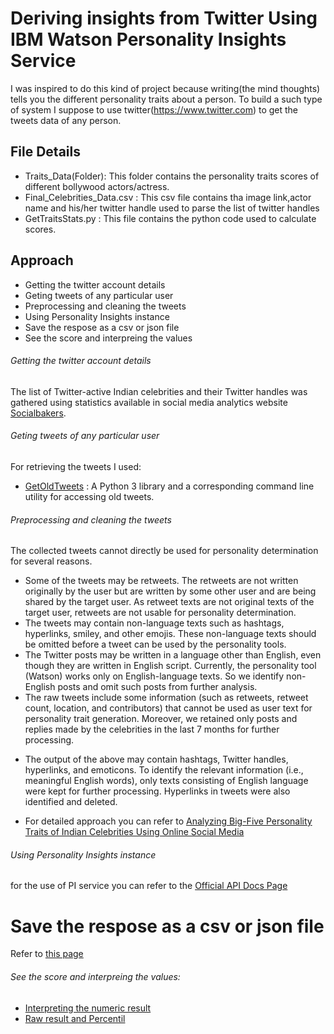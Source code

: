 # Deriving insights from Twitter Using IBM Watson Personality Insights Service
I was inspired to do this kind of project because writing(the mind thoughts) tells you the different personality traits about a person. To build a such type of system I suppose to use twitter(https://www.twitter.com) to get the tweets data of any person.
## File Details
- Traits_Data(Folder): This folder contains the personality traits scores of different bollywood actors/actress.
- Final_Celebrities_Data.csv : This csv file contains tha image link,actor name and his/her twitter handle used to parse the list of twitter handles
- GetTraitsStats.py : This file contains the python code used to calculate scores.
## Approach
* Getting the twitter account details
* Geting tweets of any particular user
* Preprocessing and cleaning the tweets
* Using Personality Insights instance
* Save the respose as a csv or json file
* See the score and interpreing the values

###### Getting the twitter account details
The list of Twitter-active
Indian celebrities and their Twitter handles was gathered
using statistics available in social media analytics website
[Socialbakers](https://www.socialbakers.com).
###### Geting tweets of any particular user
For retrieving the tweets I used:
- [GetOldTweets](https://pypi.org/project/GetOldTweets3/) : A Python 3 library and a corresponding command line utility for accessing old tweets.
###### Preprocessing and cleaning the tweets
The collected tweets cannot directly be used for personality
determination for several reasons.
- Some of the tweets may be retweets. The retweets are
not written originally by the user but are written by
some other user and are being shared by the target user.
As retweet texts are not original texts of the target user,
retweets are not usable for personality determination.
- The tweets may contain non-language texts such as
hashtags, hyperlinks, smiley, and other emojis. These
non-language texts should be omitted before a tweet
can be used by the personality tools.
- The Twitter posts may be written in a language other
than English, even though they are written in English
script. Currently, the personality tool (Watson) works
only on English-language texts. So we identify non-
English posts and omit such posts from further analysis.
- The raw tweets include some information (such
as retweets, retweet count, location, and contributors) that
cannot be used as user text for personality trait generation.
Moreover, we retained only posts and replies made by the
celebrities in the last 7 months for further processing.
* The output of the above
may contain hashtags, Twitter handles,
hyperlinks, and emoticons. To identify the relevant information
(i.e., meaningful English words), only texts consisting
of English language were kept for further
processing. Hyperlinks in tweets were also identified and
deleted.
- For detailed approach you can refer to [Analyzing Big-Five Personality Traits of Indian Celebrities Using
Online Social Media](https://link.springer.com/article/10.1007/s12646-017-0408-8?shared-article-renderer)
###### Using Personality Insights instance
for the use of PI service you can refer to the [Official API Docs Page](https://cloud.ibm.com/apidocs/personality-insights?code=python)
# Save the respose as a csv or json file
Refer to [this page](https://cloud.ibm.com/docs/services/personality-insights?topic=personality-insights-output)
###### See the score and interpreing the values:

- [Interpreting the numeric result](https://cloud.ibm.com/docs/services/personality-insights?topic=personality-insights-numeric#percentiles)
- [Raw result and Percentil](http://www.csun.edu/~vcpsy015/wk2.htm)
